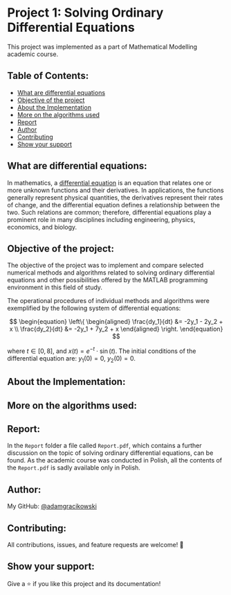 # Project 1: Solving Ordinary Differential Equations

This project was implemented as a part of Mathematical Modelling academic course.

## Table of Contents:
- [What are differential equations](#what-are-differential-equations)
- [Objective of the project](#objective-of-the-project)
- [About the Implementation](#about-the-implementation)
- [More on the algorithms used](#more-on-the-algorithms-used)
- [Report](#report)
- [Author](#author)
- [Contributing](#contributing)
- [Show your support](#show-your-support)

## What are differential equations:

In mathematics, a [differential equation](https://en.wikipedia.org/wiki/Differential_equation) is an equation that relates one or more unknown functions and their derivatives. In applications, the functions generally represent physical quantities, the derivatives represent their rates of change, and the differential equation defines a relationship between the two. Such relations are common; therefore, differential equations play a prominent role in many disciplines including engineering, physics, economics, and biology.

## Objective of the project:

The objective of the project was to implement and compare selected numerical methods and algorithms related to solving ordinary differential equations and other possibilities offered by the MATLAB programming environment in this field of study.

The operational procedures of individual methods and algorithms were exemplified by the following system of differential equations:

$$
\begin{equation}
\left\{
\begin{aligned}
    \frac{dy_1}{dt} &= -2y_1 - 2y_2 + x \\
    \frac{dy_2}{dt} &= -2y_1 + 7y_2 + x
\end{aligned}
\right.
\end{equation}
$$

where $t \in [0, 8]$, and $x(t) = e^{-t} \cdot \sin(t)$. The initial conditions of the differential equation are: $y_1(0) = 0$, $y_2(0) = 0$.

## About the Implementation:

## More on the algorithms used:

## Report:

In the `Report` folder a file called `Report.pdf`, which contains a further discussion on the topic of solving ordinary differential equations, can be found. As the academic course was conducted in Polish, all the contents of the `Report.pdf` is sadly available only in Polish.

## Author:

My GitHub: [@adamgracikowski](https://github.com/adamgracikowski)

## Contributing:

All contributions, issues, and feature requests are welcome! 🤝

## Show your support:

Give a ⭐️ if you like this project and its documentation!
